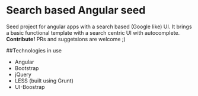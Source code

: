 # Search based Angular seed

Seed project for angular apps with a search based (Google like) UI.
It brings a basic functional template with a search centric UI with autocomplete.
__Contribute!__ PRs and suggetsions are welcome ;)

##Technologies in use
* Angular 
* Bootstrap
* jQuery
* LESS (built using Grunt)
* UI-Boostrap

